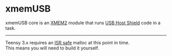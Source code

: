 xmemUSB
=======

xmemUSB core is an 
<A HREF='https://github.com/xxxajk/xmem2'>XMEM2</A> module that runs 
<A HREF='https://github.com/felis/USB_Host_Shield_2.0'>USB Host Shield</A>
code in a task.
<HR>
Teensy 3.x requires an
<A HREF='https://github.com/xxxajk/ARM-Toolchain'>
ISR safe</A> malloc at this point in time.<BR>
This means you will need to build it yourself.
